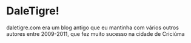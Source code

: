 # DaleTigre!
daletigre.com era um blog antigo que eu mantinha com vários outros autores entre 2009-2011, que fez muito sucesso na cidade de Criciúma
